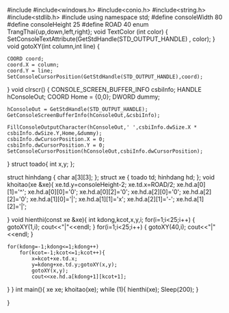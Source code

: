#include<iostream>
#include<windows.h>
#include<conio.h>
#include<string.h>
#include<stdlib.h>
#include<cstring>
using namespace std;
#define consoleWidth 80
#define consoleHeight 25
#define ROAD 40
enum TrangThai{up,down,left,right};
void TextColor (int color)
{
	SetConsoleTextAttribute(GetStdHandle(STD_OUTPUT_HANDLE) , color);
}
 void gotoXY(int column,int line)
{


	COORD coord;
	coord.X = column;
	coord.Y = line;
	SetConsoleCursorPosition(GetStdHandle(STD_OUTPUT_HANDLE),coord);
}
void clrscr()
{
	CONSOLE_SCREEN_BUFFER_INFO	csbiInfo;
	HANDLE	hConsoleOut;
	COORD	Home = {0,0};
	DWORD	dummy;

	hConsoleOut = GetStdHandle(STD_OUTPUT_HANDLE);
	GetConsoleScreenBufferInfo(hConsoleOut,&csbiInfo);

	FillConsoleOutputCharacter(hConsoleOut,' ',csbiInfo.dwSize.X * csbiInfo.dwSize.Y,Home,&dummy);
	csbiInfo.dwCursorPosition.X = 0;
	csbiInfo.dwCursorPosition.Y = 0;
	SetConsoleCursorPosition(hConsoleOut,csbiInfo.dwCursorPosition);
}
struct  toado{
    int x,y;
};

struct hinhdang {
    char a[3][3];
};
struct xe
{
    toado td;
    hinhdang hd;
};
void khoitao(xe &xe){
 xe.td.y=consoleHeight-2;
 xe.td.x=ROAD/2;
 xe.hd.a[0][1]='^';
 xe.hd.a[0][0]='0';
 xe.hd.a[0][2]='0';
 xe.hd.a[2][0]='0';
 xe.hd.a[2][2]='0';
 xe.hd.a[1][0]='|';
 xe.hd.a[1][1]='x';
 xe.hd.a[2][1]='-';
 xe.hd.a[1][2]='|';

}
void hienthi(const xe &xe){
    int kdong,kcot,x,y,i;
    for(i=1;i<25;i++)
        {
            gotoXY(1,i);
            cout<<"|"<<endl;
        }
    for(i=1;i<25;i++)
        {
            gotoXY(40,i);
            cout<<"|"<<endl;
        }

    for(kdong=-1;kdong<=1;kdong++)
        for(kcot=-1;kcot<=1;kcot++){
            x=kcot+xe.td.x;
            y=kdong+xe.td.y;gotoXY(x,y);
            gotoXY(x,y);
            cout<<xe.hd.a[kdong+1][kcot+1];
 }
}
int main(){
    xe xe;
    khoitao(xe);
    while (1){
        hienthi(xe);
        Sleep(200);
    }

}
